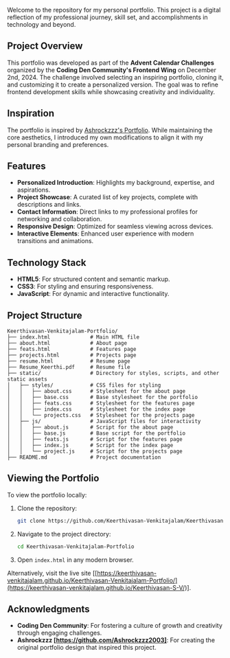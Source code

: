 Welcome to the repository for my personal portfolio. This project is a digital reflection of my professional journey, skill set, and accomplishments in technology and beyond.  

## Project Overview  

This portfolio was developed as part of the **Advent Calendar Challenges** organized by the **Coding Den Community's Frontend Wing** on December 2nd, 2024. The challenge involved selecting an inspiring portfolio, cloning it, and customizing it to create a personalized version. The goal was to refine frontend development skills while showcasing creativity and individuality.  

## Inspiration  

The portfolio is inspired by [Ashrockzzz's Portfolio](https://ashrockzzz2003.github.io/portfolio/). While maintaining the core aesthetics, I introduced my own modifications to align it with my personal branding and preferences.  

## Features  

- **Personalized Introduction**: Highlights my background, expertise, and aspirations.  
- **Project Showcase**: A curated list of key projects, complete with descriptions and links.  
- **Contact Information**: Direct links to my professional profiles for networking and collaboration.  
- **Responsive Design**: Optimized for seamless viewing across devices.  
- **Interactive Elements**: Enhanced user experience with modern transitions and animations.  

## Technology Stack  

- **HTML5**: For structured content and semantic markup.  
- **CSS3**: For styling and ensuring responsiveness.  
- **JavaScript**: For dynamic and interactive functionality.

## Project Structure  

```
Keerthivasan-Venkitajalam-Portfolio/  
├── index.html             # Main HTML file  
├── about.html             # About page  
├── feats.html             # Features page  
├── projects.html          # Projects page  
├── resume.html            # Resume page  
├── Resume_Keerthi.pdf     # Resume file  
├── static/                # Directory for styles, scripts, and other static assets  
│   ├── styles/            # CSS files for styling  
│   │   ├── about.css      # Stylesheet for the about page  
│   │   ├── base.css       # Base stylesheet for the portfolio  
│   │   ├── feats.css      # Stylesheet for the features page  
│   │   ├── index.css      # Stylesheet for the index page  
│   │   └── projects.css   # Stylesheet for the projects page  
│   ├── js/                # JavaScript files for interactivity  
│   │   ├── about.js       # Script for the about page  
│   │   ├── base.js        # Base script for the portfolio  
│   │   ├── feats.js       # Script for the features page  
│   │   ├── index.js       # Script for the index page  
│   │   └── project.js     # Script for the projects page  
├── README.md              # Project documentation  

```  

## Viewing the Portfolio  

To view the portfolio locally:  

1. Clone the repository:  
   ```bash  
   git clone https://github.com/Keerthivasan-Venkitajalam/Keerthivasan-Venkitajalam-Portfolio.git  
   ```  
2. Navigate to the project directory:  
   ```bash  
   cd Keerthivasan-Venkitajalam-Portfolio  
   ```  
3. Open `index.html` in any modern browser.  

Alternatively, visit the live site [[https://keerthivasan-venkitajalam.github.io/Keerthivasan-Venkitajalam-Portfolio/](https://keerthivasan-venkitajalam.github.io/Keerthivasan-S-V/)].  

## Acknowledgments  

- **Coding Den Community**: For fostering a culture of growth and creativity through engaging challenges.  
- **Ashrockzzz [https://github.com/Ashrockzzz2003]**: For creating the original portfolio design that inspired this project.  
